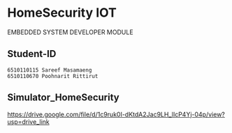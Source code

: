 # HomeSecurity IOT

EMBEDDED SYSTEM DEVELOPER MODULE

## Student-ID
```
6510110115 Sareef Masamaeng
6510110670 Poohnarit Rittirut
```
## Simulator_HomeSecurity
https://drive.google.com/file/d/1c9ruk0I-dKtdA2Jac9LH_lIcP4Yj-04p/view?usp=drive_link
